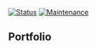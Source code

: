 [![Status](https://img.shields.io/badge/status-closed-red.svg)]()
[![Maintenance](https://img.shields.io/maintenance/no/2016.svg)]()

Portfolio
---
